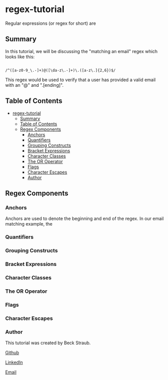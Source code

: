 # regex-tutorial

Regular expressions (or regex for short) are 

## Summary

In this tutorial, we will be discussing the "matching an email" regex which looks like this: 

```

/^([a-z0-9_\.-]+)@([\da-z\.-]+)\.([a-z\.]{2,6})$/

```

This regex would be used to verify that a user has provided a valid email with an "@" and ".[ending]". 

## Table of Contents

- [regex-tutorial](#regex-tutorial)
  - [Summary](#summary)
  - [Table of Contents](#table-of-contents)
  - [Regex Components](#regex-components)
    - [Anchors](#anchors)
    - [Quantifiers](#quantifiers)
    - [Grouping Constructs](#grouping-constructs)
    - [Bracket Expressions](#bracket-expressions)
    - [Character Classes](#character-classes)
    - [The OR Operator](#the-or-operator)
    - [Flags](#flags)
    - [Character Escapes](#character-escapes)
    - [Author](#author)

## Regex Components

### Anchors

Anchors are used to denote the beginning and end of the regex. In our email matching example, the 

### Quantifiers

### Grouping Constructs

### Bracket Expressions

### Character Classes

### The OR Operator

### Flags

### Character Escapes

### Author

This tutorial was created by Beck Straub.

[Github](https://github.com/bckstrb)

[LinkedIn](https://www.linkedin.com/in/beck-straub-ba8ba123a/)

[Email](mailto:rbccstrb@gmail.com)